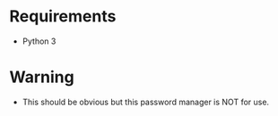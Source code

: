 # Requirements
- Python 3
# Warning
- This should be obvious but this password manager is NOT for use.
